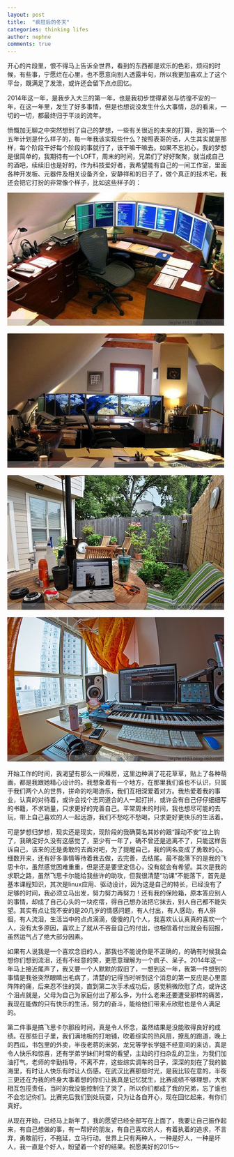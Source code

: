 ```yaml
---
layout: post
title:  "疯狂后的冬天"
categories: thinking lifes
author: nephne
comments: true
---
```

开心的片段里，恨不得马上告诉全世界，看到的东西都是欢乐的色彩，烦闷的时候，有些事，宁愿烂在心里，也不愿意向别人透露半句，所以我更加喜欢上了这个平台，既满足了发泄，或许还会留下点点回忆。

<!--more-->
2014年这一年，是我步入大三的第一年，也是我初步觉得紧张与彷徨不安的一年，在这一年里，发生了好多事情，但是也想说没发生什么大事情，总的看来，一切的一切，都最终归于平淡的流年。
        
愤慨加无聊之中突然想到了自己的梦想，一些有关很近的未来的打算，我的第一个五年计划是什么样子的，每一年我该实现些什么？按照表哥的话，人生其实就是那样，每个阶段干好每个阶段的事就行了，该干嘛干嘛去。如果不忘初心，我的梦想是很简单的，我期待有一个LOFT，周末的时间，兄弟们了好好聚聚，就当成自己的酒吧，续续旧也是好的，作为科技爱好者，我希望能有自己的一间工作室，里面各种开发板、元器件及相关设备齐全，安静祥和的日子了，做个真正的技术宅，我还会把它打扮的非常像个样子，比如这些样子的：

![computer](/assets/computer.png)

![computer](/assets/computer1.png)

![computer](/assets/computer2.jpeg)

![computer](/assets/computer2.png)
 
开始工作的时间，我渴望有那么一间租房，这里边种满了花花草草，贴上了各种萌画，都是我跟她精心设计的。我想象着有一个地方，在那里我们谁也不认识，只属于我们两个人的世界，拼命的吃喝游乐，我们互相深爱着对方。我热爱着我的事业，认真的对待着，或许会找个志同道合的人一起打拼，或许会有自己仔仔细细写的书籍，不求销量，只求更好的完善自己。平常周末的时间，我也想尽可能的去玩，带上自己喜欢的人一起远游，我们不愁吃不愁喝，只求更好更快乐的生活着。
        
可是梦想归梦想，现实还是现实，现阶段的我确莫名其妙的跟“躁动不安”拉上钩了，我确定好久没有这感觉了，至少有一年了，确不曾还是逃离不了，只能这样告诉自己，该来的还是勇敢的去面对吧，为了提醒自己，我的网名变成了勇敢的心。细数开来，还有好多事情等待着我去做，去完善，去结尾。最不能落下的是我的飞思卡尔，虽然感觉困难重重，但是还是要坚定信心，没有就会有希望。其次是我的求职之路，虽然飞思卡尔能给我些许的助攻，但我很清楚“功课”不能落下，首先是基本课程知识，其次是linux应用、驱动设计，因为这是自己的特长，已经没有了足够的时间，我必须立马出发，努力努力再努力！还有我的保险箱，原本答应别人的事情，却成了自己心头的一块疙瘩，得自己想办法把它抹去，别人自己都不能失望。其实有点让我不安的是20几岁的情感问题，有人付出，有人感动，有人徘徊，有人流泪，生活当中的点点滴滴，傻傻的几个人，我喜欢认认真真的喜欢一个人，没有太多原因，喜欢上了就从不吝啬自己的付出，也相信着付出就会有回报，虽然运气占了绝大部分因素。

如果有人说我是一个喜欢念旧的人，那我也不能说你是不正确的，的确有时候我会想你们想到流泪，还有不经意的笑，更愿意理解为一个疯子、呆子。2014年这一年马上接近尾声了，我又要一个人默默的叙旧了，一想到这一年，我第一件想到的事情是我爸突然眼睛出毛病了，清楚的记得当时听到这个消息的第一反应是心里面阵阵的痛，后来忍不住的哭，直到第二次手术成功后，感觉稍微欣慰了点，或许这个泪点就是，父母为自己为家庭付出了那么多，为什么老来还要遭受那样的痛苦，我现在能做的只有快乐的生活，努力的奋斗，能给他们带来点欣慰也是令人满足的。

第二件事是搞飞思卡尔那段时间，真是令人怀念，虽然结果是没能取得良好的成绩。在那些日子里，我们满地板的打地铺，吹着综实的热风扇，撩乱的跑道，晚上的西瓜，书包里的外卖，半夜老蒋的米粥，龙兄等学长学姐不经意间的来访，真是令人快乐和惊喜，还有学弟学妹们时常的看望，主动的打扫杂乱的卫生，为我们加油打气，老师的辛勤指导，不离不弃，这些综实调车的日子，深深的刻在了我的脑海里，有时让人快乐有时让人伤感。在武汉比赛那些时光，是我比较在意的，半夜三更还在为我的终身大事着想的你们让我真是记忆犹生，比赛成绩不够理想，大家相互包揽责任，当时的我没能控制住了哭了，所以你们都成了我的兄弟，忘了谁也不会忘记你们。比赛完后我们到处玩耍，只为让各自开心，现在回忆起来，有你们真好。

从现在开始，已经马上新年了，我的愿望已经全部写在上面了，我要让自己振作起来，有自己想做的事，有一帮好的朋友，有自己喜欢的人，有着执着的追求，不言弃，勇敢前行，不拖延，立马行动。世界上只有两种人，一种是好人，一种是坏人，我一直是个好人，盼望着一个好的结果。祝愿美好的2015～